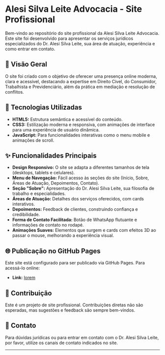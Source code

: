# Alesi Silva Leite Advocacia - Site Profissional

Bem-vindo ao repositório do site profissional da Alesi Silva Leite Advocacia. Este site foi desenvolvido para apresentar os serviços jurídicos especializados do Dr. Alesi Silva Leite, sua área de atuação, experiência e como entrar em contato.

## 🌟 Visão Geral

O site foi criado com o objetivo de oferecer uma presença online moderna, clara e acessível, destacando a expertise em Direito Cível, do Consumidor, Trabalhista e Previdenciário, além da prática em mediação e resolução de conflitos.

## 🚀 Tecnologias Utilizadas

* **HTML5:** Estrutura semântica e acessível do conteúdo.
* **CSS3:** Estilização moderna e responsiva, com animações de interface para uma experiência de usuário dinâmica.
* **JavaScript:** Para funcionalidades interativas como o menu mobile e animações de scroll.

## ✨ Funcionalidades Principais

* **Design Responsivo:** O site se adapta a diferentes tamanhos de tela (desktops, tablets e celulares).
* **Menu de Navegação:** Fácil acesso às seções do site (Início, Sobre, Áreas de Atuação, Depoimentos, Contato).
* **Seção "Sobre":** Apresentação do Dr. Alesi Silva Leite, sua filosofia de trabalho e especialidades.
* **Áreas de Atuação:** Detalhes dos serviços oferecidos, com cards interativos.
* **Depoimentos:** Feedback de clientes, construindo confiança e credibilidade.
* **Forma de Contato Facilitada:** Botão de WhatsApp flutuante e informações de contato no rodapé.
* **Animações Suaves:** Elementos que surgem e cards com efeitos 3D ao passar o mouse, melhorando a experiência visual.

## 🌐 Publicação no GitHub Pages

Este site está configurado para ser publicado via GitHub Pages. Para acessá-lo online:

* **Link:** [lorem](link_lorem)
    
## 🤝 Contribuição

Este é um projeto de site profissional. Contribuições diretas não são esperadas, mas sugestões e feedback são sempre bem-vindos.

## 📧 Contato

Para dúvidas jurídicas ou para entrar em contato com o Dr. Alesi Silva Leite, por favor, utilize os canais de contato indicados no site.

---
